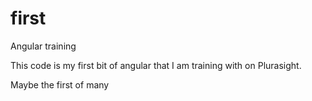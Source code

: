 # first
Angular training

This code is my first bit of angular that I am training with on Plurasight.

Maybe the first of many
